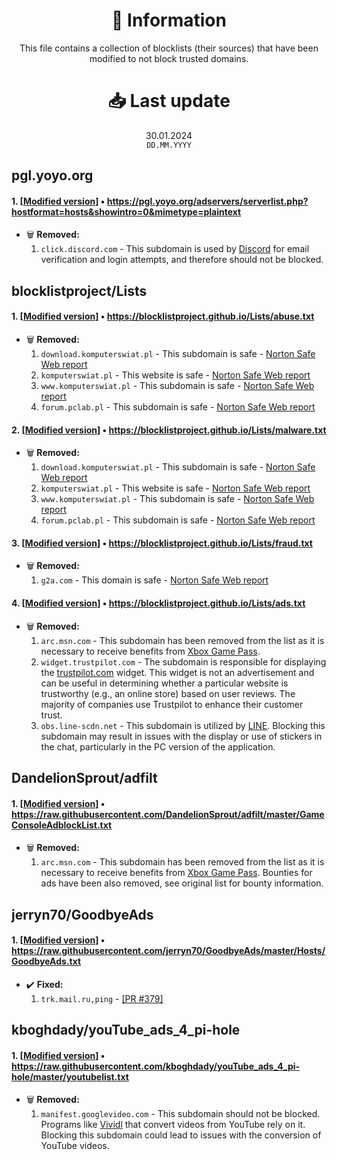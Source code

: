 <div align="center">
  <h1>📝 Information</h1>
  This file contains a collection of blocklists (their sources) that have been modified to not block trusted domains.

  <h1>📥 Last update</h1>
  30.01.2024<br>
  <code>DD.MM.YYYY</code>
</div>


## pgl.yoyo.org
#### 1. [[Modified version](https://blocklist.sefinek.net/generated/v1/0.0.0.0/ads/yoyo.AdsTrackersEtc.txt)] • https://pgl.yoyo.org/adservers/serverlist.php?hostformat=hosts&showintro=0&mimetype=plaintext
- 🗑️ **Removed:**
  1. `click.discord.com` - This subdomain is used by [Discord](https://discord.com) for email verification and login attempts, and therefore should not be blocked.


## blocklistproject/Lists
#### 1. [[Modified version](https://blocklist.sefinek.net/generated/v1/0.0.0.0/malicious/blocklistproject.abuse.txt)] • https://blocklistproject.github.io/Lists/abuse.txt
- 🗑️ **Removed:**
  1. `download.komputerswiat.pl` - This subdomain is safe - [Norton Safe Web report](https://safeweb.norton.com/report/show?url=download.komputerswiat.pl)
  2. `komputerswiat.pl` - This website is safe - [Norton Safe Web report](https://safeweb.norton.com/report/show?url=komputerswiat.pl)
  3. `www.komputerswiat.pl` - This subdomain is safe - [Norton Safe Web report](https://safeweb.norton.com/report/show?url=www.komputerswiat.pl)
  4. `forum.pclab.pl` - This subdomain is safe - [Norton Safe Web report](https://safeweb.norton.com/report/show?url=forum.pclab.pl)

#### 2. [[Modified version](https://blocklist.sefinek.net/generated/v1/0.0.0.0/malicious/blocklistproject.malware.txt)] • https://blocklistproject.github.io/Lists/malware.txt
- 🗑️ **Removed:**
  1. `download.komputerswiat.pl` - This subdomain is safe - [Norton Safe Web report](https://safeweb.norton.com/report/show?url=download.komputerswiat.pl)
  2. `komputerswiat.pl` - This website is safe - [Norton Safe Web report](https://safeweb.norton.com/report/show?url=komputerswiat.pl)
  3. `www.komputerswiat.pl` - This subdomain is safe - [Norton Safe Web report](https://safeweb.norton.com/report/show?url=www.komputerswiat.pl)
  4. `forum.pclab.pl` - This subdomain is safe - [Norton Safe Web report](https://safeweb.norton.com/report/show?url=forum.pclab.pl)

#### 3. [[Modified version](https://blocklist.sefinek.net/generated/v1/0.0.0.0/malicious/blocklistproject.fraud.txt)] • https://blocklistproject.github.io/Lists/fraud.txt
- 🗑️ **Removed:**
  1. `g2a.com` - This domain is safe - [Norton Safe Web report](https://safeweb.norton.com/report/show?url=g2a.com)

#### 4. [[Modified version](https://blocklist.sefinek.net/generated/v1/0.0.0.0/ads/blocklistproject.ads.txt)] • https://blocklistproject.github.io/Lists/ads.txt
- 🗑️ **Removed:**
  1. `arc.msn.com` - This subdomain has been removed from the list as it is necessary to receive benefits from [Xbox Game Pass](https://www.xbox.com/en-US/xbox-game-pass).
  2. `widget.trustpilot.com` - The subdomain is responsible for displaying the [trustpilot.com](https://www.trustpilot.com) widget. This widget is not an advertisement and can be useful in determining whether a particular website is trustworthy (e.g., an online store) based on user reviews. The majority of companies use Trustpilot to enhance their customer trust.
  3. `obs.line-scdn.net` - This subdomain is utilized by [LINE](https://line.me). Blocking this subdomain may result in issues with the display or use of stickers in the chat, particularly in the PC version of the application.

## DandelionSprout/adfilt
#### 1. [[Modified version](https://blocklist.sefinek.net/generated/v1/0.0.0.0/ads/DandelionSprout.GameConsoleAdblockList.txt)] • https://raw.githubusercontent.com/DandelionSprout/adfilt/master/GameConsoleAdblockList.txt
- 🗑️ **Removed:**
  1. `arc.msn.com` - This subdomain has been removed from the list as it is necessary to receive benefits from [Xbox Game Pass](https://www.xbox.com/en-US/xbox-game-pass). Bounties for ads have been also removed, see original list for bounty information.


## jerryn70/GoodbyeAds
#### 1. [[Modified version](https://blocklist.sefinek.net/generated/v1/0.0.0.0/ads/jerryn70.GoodbyeAds.txt)] • https://raw.githubusercontent.com/jerryn70/GoodbyeAds/master/Hosts/GoodbyeAds.txt
- ✔️ **Fixed:**
  1. `trk.mail.ru,ping` - [[PR #379]](https://github.com/jerryn70/GoodbyeAds/pull/379)

## kboghdady/youTube_ads_4_pi-hole
#### 1. [[Modified version](https://blocklist.sefinek.net/generated/v1/0.0.0.0/ads/jerryn70.GoodbyeAds.txt)] • https://raw.githubusercontent.com/kboghdady/youTube_ads_4_pi-hole/master/youtubelist.txt
- 🗑️ **Removed:**
  1. `manifest.googlevideo.com` - This subdomain should not be blocked. Programs like [Vividl](https://github.com/Bluegrams/Vividl) that convert videos from YouTube rely on it. Blocking this subdomain could lead to issues with the conversion of YouTube videos.